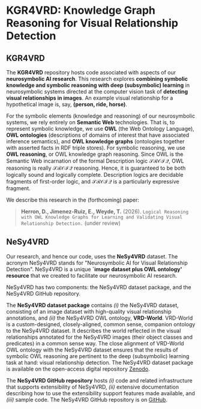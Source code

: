 # KGR4VRD: Knowledge Graph Reasoning for Visual Relationship Detection

## KGR4VRD
The **KGR4VRD** repository hosts code associated with aspects of our **neurosymbolic AI research**. This research explores **combining symbolic knowledge and symbolic reasoning with deep (subsymbolic) learning** in neurosymbolic systems directed at the computer vision task of **detecting visual relationships in images**. An example visual relationship for a hypothetical image is, say, **(person, ride, horse)**. 

For the symbolic elements (knowledge and reasoning) of our neurosymbolic systems, we rely entirely on **Semantic Web** technologies. That is, to represent symbolic knowledge, we use **OWL** (the Web Ontology Language), **OWL ontologies** (descriptions of domains of interest that have associated inference semantics), and **OWL knowledge graphs** (ontologies together with asserted facts in RDF triple stores).  For symbolic reasoning, we use **OWL reasoning**, or OWL knowledge graph reasoning. Since OWL is the Semantic Web incarnation of the formal Description logic $\mathcal{SROIQ}$, OWL reasoning is really $\mathcal{SROIQ}$ reasoning. Hence, it is guaranteed to be both logically sound and logically complete. Description logics are decidable fragments of first-order logic, and $\mathcal{SROIQ}$ is a particularly expressive fragment.

We describe this research in the (forthcoming) paper:
> **Herron, D., Jimenez-Ruiz, E., Weyde, T.** (2026). `Logical Reasoning with OWL Knowledge Graphs for Learning and Validating Visual Relationship Detection.` (under review)


## NeSy4VRD

Our research, and hence our code, uses the **NeSy4VRD** dataset.
The acronym NeSy4VRD stands for "Neurosymbolic AI for Visual Relationship Detection". 
NeSy4VRD is a unique **`image dataset plus OWL ontology' resource** that we created to facilitate our neurosymbolic AI research.

NeSy4VRD has two components: the NeSy4VRD dataset package, and the NeSy4VRD GitHub repository.

The **NeSy4VRD dataset package** contains *(i)* the NeSy4VRD dataset, consisting of an image dataset with high-quality visual relationship annotations, and *(ii)* the NeSy4VRD OWL ontology, **VRD-World**.  VRD-World is a custom-designed, closely-aligned, common sense, companion ontology to the NeSy4VRD dataset.  It describes the world reflected in the visual relationships annotated for the NeSy4VRD images (their object classes and predicates) in a common sense way. The close alignment of VRD-World OWL ontology with the NeSy4VRD dataset ensures that the results of symbolic OWL reasoning are pertinent to the deep (subsymbolic) learning task at hand: visual relationship detection.
The NeSy4VRD dataset package is available on the open-access digital repository [Zenodo](https://doi.org/10.5281/zenodo.7916355).

The **NeSy4VRD GitHub repository** hosts *(i)* code and related infrastructure that supports extensibility of NeSy4VRD, *(ii)* extensive documentation describing how to use the extensibility support features made available, and *(iii)* sample code.
The NeSy4VRD GitHub repository is on [GitHub](https://github.com/djherron/NeSy4VRD).




